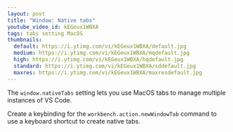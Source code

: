 ```yaml
---
layout: post
title: "Window: Native tabs"
youtube_video_id: kEGeux1WBXA
tags: tabs setting MacOS
thumbnails:
  default: https://i.ytimg.com/vi/kEGeux1WBXA/default.jpg
  medium: https://i.ytimg.com/vi/kEGeux1WBXA/mqdefault.jpg
  high: https://i.ytimg.com/vi/kEGeux1WBXA/hqdefault.jpg
  standard: https://i.ytimg.com/vi/kEGeux1WBXA/sddefault.jpg
  maxres: https://i.ytimg.com/vi/kEGeux1WBXA/maxresdefault.jpg
---
```


The `window.nativeTabs` setting lets you use MacOS tabs to manage multiple instances of VS Code.

Create a keybinding for the `workbench.action.newWindowTab` command to use a keyboard shortcut to create native tabs.
